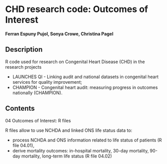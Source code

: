 # CHD research code: Outcomes of Interest

**Ferran Espuny Pujol, Sonya Crowe, Christina Pagel**

## Description

R code used for research on Congenital Heart Disease (CHD) in the research projects 

* LAUNCHES QI - Linking audit and national datasets in congenital heart services for quality improvement;
* CHAMPION - Congenital heart audit: measuring progress in outcomes nationally (CHAMPION).

## Contents

04 Outcomes of Interest: R files

R files allow to use NCHDA and linked ONS life status data to:

* process NCHDA and ONS information related to life status of patients (R file 04.01), 
* derive mortality outcomes: in-hospital mortality, 30-day mortality, 90-day mortality, long-term life status (R file 04.02)
